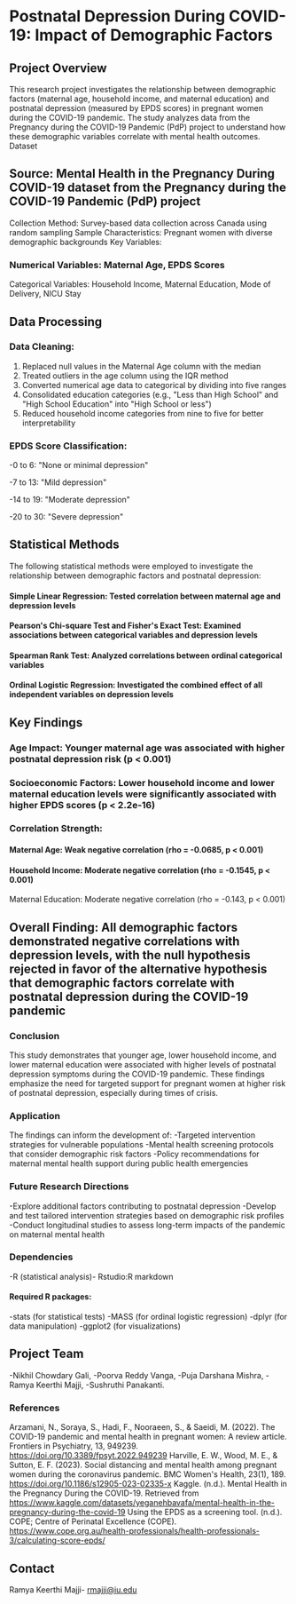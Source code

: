 # Postnatal Depression During COVID-19: Impact of Demographic Factors
## Project Overview
This research project investigates the relationship between demographic factors (maternal age, household income, and maternal education) and postnatal depression (measured by EPDS scores) in pregnant women during the COVID-19 pandemic. The study analyzes data from the Pregnancy during the COVID-19 Pandemic (PdP) project to understand how these demographic variables correlate with mental health outcomes.
Dataset

## Source: Mental Health in the Pregnancy During COVID-19 dataset from the Pregnancy during the COVID-19 Pandemic (PdP) project
Collection Method: Survey-based data collection across Canada using random sampling
Sample Characteristics: Pregnant women with diverse demographic backgrounds
Key Variables:

### Numerical Variables: Maternal Age, EPDS Scores
Categorical Variables: Household Income, Maternal Education, Mode of Delivery, NICU Stay



## Data Processing

### Data Cleaning:

1. Replaced null values in the Maternal Age column with the median
2. Treated outliers in the age column using the IQR method
3. Converted numerical age data to categorical by dividing into five ranges
4. Consolidated education categories (e.g., "Less than High School" and "High School Education" into "High School or less")
5. Reduced household income categories from nine to five for better interpretability


### EPDS Score Classification:

-0 to 6: "None or minimal depression"

-7 to 13: "Mild depression"

-14 to 19: "Moderate depression"

-20 to 30: "Severe depression"



## Statistical Methods
The following statistical methods were employed to investigate the relationship between demographic factors and postnatal depression:

#### Simple Linear Regression: Tested correlation between maternal age and depression levels
#### Pearson's Chi-square Test and Fisher's Exact Test: Examined associations between categorical variables and depression levels
#### Spearman Rank Test: Analyzed correlations between ordinal categorical variables
#### Ordinal Logistic Regression: Investigated the combined effect of all independent variables on depression levels

## Key Findings

### Age Impact: Younger maternal age was associated with higher postnatal depression risk (p < 0.001)
### Socioeconomic Factors: Lower household income and lower maternal education levels were significantly associated with higher EPDS scores (p < 2.2e-16)

### Correlation Strength:

#### Maternal Age: Weak negative correlation (rho = -0.0685, p < 0.001)
#### Household Income: Moderate negative correlation (rho = -0.1545, p < 0.001)
Maternal Education: Moderate negative correlation (rho = -0.143, p < 0.001)


## Overall Finding: All demographic factors demonstrated negative correlations with depression levels, with the null hypothesis rejected in favor of the alternative hypothesis that demographic factors correlate with postnatal depression during the COVID-19 pandemic

### Conclusion
This study demonstrates that younger age, lower household income, and lower maternal education were associated with higher levels of postnatal depression symptoms during the COVID-19 pandemic. These findings emphasize the need for targeted support for pregnant women at higher risk of postnatal depression, especially during times of crisis.

### Application
The findings can inform the development of:
-Targeted intervention strategies for vulnerable populations
-Mental health screening protocols that consider demographic risk factors
-Policy recommendations for maternal mental health support during public health emergencies

### Future Research Directions
-Explore additional factors contributing to postnatal depression
-Develop and test tailored intervention strategies based on demographic risk profiles
-Conduct longitudinal studies to assess long-term impacts of the pandemic on maternal mental health

### Dependencies
-R (statistical analysis)- Rstudio:R markdown
#### Required R packages:
-stats (for statistical tests)
-MASS (for ordinal logistic regression)
-dplyr (for data manipulation)
-ggplot2 (for visualizations)



## Project Team

-Nikhil Chowdary Gali, 
-Poorva Reddy Vanga, 
-Puja Darshana Mishra, 
-Ramya Keerthi Majji, 
-Sushruthi Panakanti.


### References

Arzamani, N., Soraya, S., Hadi, F., Nooraeen, S., & Saeidi, M. (2022). The COVID-19 pandemic and mental health in pregnant women: A review article. Frontiers in Psychiatry, 13, 949239. https://doi.org/10.3389/fpsyt.2022.949239
Harville, E. W., Wood, M. E., & Sutton, E. F. (2023). Social distancing and mental health among pregnant women during the coronavirus pandemic. BMC Women's Health, 23(1), 189. https://doi.org/10.1186/s12905-023-02335-x
Kaggle. (n.d.). Mental Health in the Pregnancy During the COVID-19. Retrieved from https://www.kaggle.com/datasets/yeganehbavafa/mental-health-in-the-pregnancy-during-the-covid-19
Using the EPDS as a screening tool. (n.d.). COPE; Centre of Perinatal Excellence (COPE). https://www.cope.org.au/health-professionals/health-professionals-3/calculating-score-epds/

## Contact
Ramya Keerthi Majji- rmajji@iu.edu
